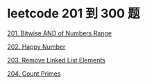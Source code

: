 # leetcode 201 到 300 题

<a href="leetcode-201-Bitwise-AND-of-Numbers-Range.html">201. Bitwise AND of Numbers Range</a>

<a href="leetcode-202-Happy-Number.html">202. Happy Number</a>

<a href="leetcode-203-Remove-Linked-List-Elements.html">203. Remove Linked List Elements</a>

<a href="leetcode-204-Count-Primes.html">204. Count Primes</a>
